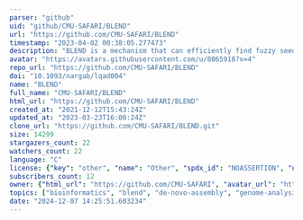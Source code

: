 ```yaml
---
parser: "github"
uid: "github/CMU-SAFARI/BLEND"
url: "https://github.com/CMU-SAFARI/BLEND"
timestamp: "2023-04-02 00:38:05.277473"
description: "BLEND is a mechanism that can efficiently find fuzzy seed matches between sequences to significantly improve the performance and accuracy while reducing the memory space usage of two important applications: 1) finding overlapping reads and 2) read mapping. Described by Firtina et al. (published in NARGAB https://doi.org/10.1093/nargab/lqad004)"
avatar: "https://avatars.githubusercontent.com/u/8065918?v=4"
repo_url: "https://github.com/CMU-SAFARI/BLEND"
doi: "10.1093/nargab/lqad004"
name: "BLEND"
full_name: "CMU-SAFARI/BLEND"
html_url: "https://github.com/CMU-SAFARI/BLEND"
created_at: "2021-12-12T15:43:24Z"
updated_at: "2023-03-23T16:00:24Z"
clone_url: "https://github.com/CMU-SAFARI/BLEND.git"
size: 14299
stargazers_count: 22
watchers_count: 22
language: "C"
license: {"key": "other", "name": "Other", "spdx_id": "NOASSERTION", "url": null, "node_id": "MDc6TGljZW5zZTA="}
subscribers_count: 12
owner: {"html_url": "https://github.com/CMU-SAFARI", "avatar_url": "https://avatars.githubusercontent.com/u/8065918?v=4", "login": "CMU-SAFARI", "type": "Organization"}
topics: ["bioinformatics", "blend", "de-novo-assembly", "genome-analysis", "genome-assembly", "minimizers", "read-mapping", "strobemers", "fuzzy-seeds", "read-overlapping", "seed-matching", "spaced-seeds"]
date: "2024-12-07 14:25:51.603234"
---
```

